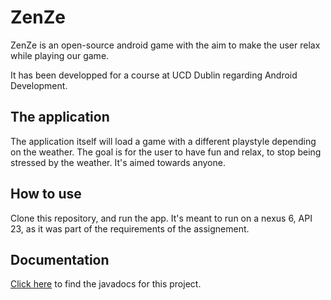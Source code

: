 # ZenZe

ZenZe is an open-source android game with the aim to make the user relax while playing our game. 

It has been developped for a course at UCD Dublin regarding Android Development. 

## The application

The application itself will load a game with a different playstyle depending on the weather. The goal is for the user to have fun and relax, to stop being stressed by the weather. It's aimed towards anyone.

## How to use

Clone this repository, and run the app. It's meant to run on a nexus 6, API 23, as it was part of the requirements of the assignement. 

## Documentation

[Click here](https://zen-ze.github.io/) to find the javadocs for this project.
